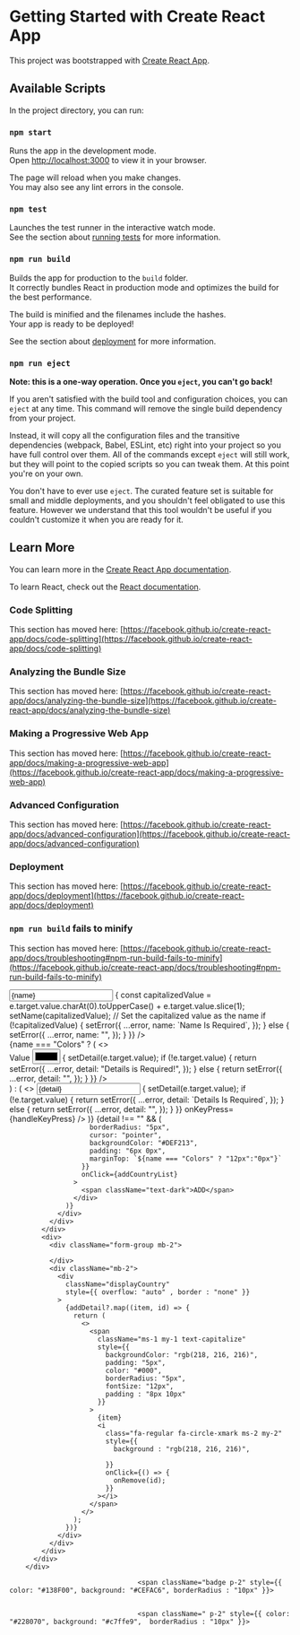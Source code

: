 # Getting Started with Create React App

This project was bootstrapped with [Create React App](https://github.com/facebook/create-react-app).

## Available Scripts

In the project directory, you can run:

### `npm start`

Runs the app in the development mode.\
Open [http://localhost:3000](http://localhost:3000) to view it in your browser.

The page will reload when you make changes.\
You may also see any lint errors in the console.

### `npm test`

Launches the test runner in the interactive watch mode.\
See the section about [running tests](https://facebook.github.io/create-react-app/docs/running-tests) for more information.

### `npm run build`

Builds the app for production to the `build` folder.\
It correctly bundles React in production mode and optimizes the build for the best performance.

The build is minified and the filenames include the hashes.\
Your app is ready to be deployed!

See the section about [deployment](https://facebook.github.io/create-react-app/docs/deployment) for more information.

### `npm run eject`

**Note: this is a one-way operation. Once you `eject`, you can't go back!**

If you aren't satisfied with the build tool and configuration choices, you can `eject` at any time. This command will remove the single build dependency from your project.

Instead, it will copy all the configuration files and the transitive dependencies (webpack, Babel, ESLint, etc) right into your project so you have full control over them. All of the commands except `eject` will still work, but they will point to the copied scripts so you can tweak them. At this point you're on your own.

You don't have to ever use `eject`. The curated feature set is suitable for small and middle deployments, and you shouldn't feel obligated to use this feature. However we understand that this tool wouldn't be useful if you couldn't customize it when you are ready for it.

## Learn More

You can learn more in the [Create React App documentation](https://facebook.github.io/create-react-app/docs/getting-started).

To learn React, check out the [React documentation](https://reactjs.org/).

### Code Splitting

This section has moved here: [https://facebook.github.io/create-react-app/docs/code-splitting](https://facebook.github.io/create-react-app/docs/code-splitting)

### Analyzing the Bundle Size

This section has moved here: [https://facebook.github.io/create-react-app/docs/analyzing-the-bundle-size](https://facebook.github.io/create-react-app/docs/analyzing-the-bundle-size)

### Making a Progressive Web App

This section has moved here: [https://facebook.github.io/create-react-app/docs/making-a-progressive-web-app](https://facebook.github.io/create-react-app/docs/making-a-progressive-web-app)

### Advanced Configuration

This section has moved here: [https://facebook.github.io/create-react-app/docs/advanced-configuration](https://facebook.github.io/create-react-app/docs/advanced-configuration)

### Deployment

This section has moved here: [https://facebook.github.io/create-react-app/docs/deployment](https://facebook.github.io/create-react-app/docs/deployment)

### `npm run build` fails to minify

This section has moved here: [https://facebook.github.io/create-react-app/docs/troubleshooting#npm-run-build-fails-to-minify](https://facebook.github.io/create-react-app/docs/troubleshooting#npm-run-build-fails-to-minify)



















 <div className="dialogueMain">
          <div className="row">
            <div className="col-12">
              <Input
                label={`Name`}
                id={`name`}
                type={`text`}
                value={name}
                placeholder={`Enter name`}
                errorMessage={error.name && error.name}
                onChange={(e) => {
                  const capitalizedValue =
                    e.target.value.charAt(0).toUpperCase() +
                    e.target.value.slice(1);
                  setName(capitalizedValue); // Set the capitalized value as the name
                  if (!capitalizedValue) {
                    setError({
                      ...error,
                      name: `Name Is Required`,
                    });
                  } else {
                    setError({
                      ...error,
                      name: "",
                    });
                  }
                }}
              />
            </div>
          </div>
          <div className="row">
            <div className="col-12 w-100">
              <div>
                <div className="d-flex align-items-center">
                  {name === "Colors" ? (
                    <>
                      <div
                        className={`prime-input ${
                          detail ? "col-11" : "col-12"
                        } `}
                      >
                        <label>Value</label>
                        <input
                          type="color"
                          className={`form-input text-capitalize`}
                          required=""
                          style={{ cursor: "pointer", padding: "5px" }}
                          value={detail}
                          onKeyPress={handleKeyPress}
                          onChange={(e) => {
                            setDetail(e.target.value);
                            if (!e.target.value) {
                              return setError({
                                ...error,
                                detail: "Details is Required!",
                              });
                            } else {
                              return setError({
                                ...error,
                                detail: "",
                              });
                            }
                          }}
                        />
                      </div>
                    </>
                  ) : (
                    <>
                      <Input
                        type={`text`}
                        label={`Value`}
                        value={detail}
                        errorMessage={error.detail && error.detail}
                        newClass={`${
                          detail ? "col-11" : "col-12"
                        } text-capitalize`}
                        placeholder={`Enter detail`}
                        onChange={(e) => {
                          setDetail(e.target.value);
                          if (!e.target.value) {
                            return setError({
                              ...error,
                              detail: `Details Is Required`,
                            });
                          } else {
                            return setError({
                              ...error,
                              detail: "",
                            });
                          }
                        }}
                        onKeyPress={handleKeyPress}
                      />
                    </>
                  )}
                  {detail !== "" && (
                    <div
                      className=" px-3 text-white d-flex align-items-center justify-content-center"
                      style={{
                        
                        borderRadius: "5px",
                        cursor: "pointer",
                        backgroundColor: "#DEF213",
                        padding: "6px 0px",
                        marginTop: `${name === "Colors" ? "12px":"0px"}`
                      }}
                      onClick={addCountryList}
                    >
                      <span className="text-dark">ADD</span>
                    </div>
                  )}
                </div>
              </div>
            </div>
            <div>
              <div className="form-group mb-2">
              
              </div>
              <div className="mb-2">
                <div
                  className="displayCountry"
                  style={{ overflow: "auto" , border : "none" }}
                >
                  {addDetail?.map((item, id) => {
                    return (
                      <>
                        <span
                          className="ms-1 my-1 text-capitalize"
                          style={{
                            backgroundColor: "rgb(218, 216, 216)",
                            padding: "5px",
                            color: "#000",
                            borderRadius: "5px",
                            fontSize: "12px",
                            padding : "8px 10px"
                          }}
                        >
                          {item}
                          <i
                            class="fa-regular fa-circle-xmark ms-2 my-2"
                            style={{
                              background : "rgb(218, 216, 216)",
                              
                            }}
                            onClick={() => {
                              onRemove(id);
                            }}
                          ></i>
                        </span>
                      </>
                    );
                  })}
                </div>
              </div>
            </div>
          </div>
        </div>

                                    <span className="badge p-2" style={{ color: "#138F00", background: "#CEFAC6", borderRadius : "10px" }}>


                                    <span className=" p-2" style={{ color: "#228070", background: "#c7ffe9",  borderRadius : "10px" }}>
